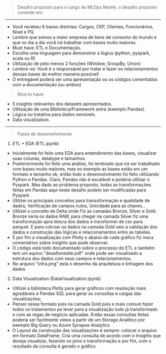 >Desafio proposto para o cargo de MLOps Nestlé, o desafio proposto consiste em:
---------------------------------------------------------------------------------------------------------------------------------------------------------------------------------------------------
- Você recebeu 6 bases distintas: Cargos, CEP, Clientes, Funcionários, Nível e PQ
- Lembre que somos a maior empresa de bens de consumo do mundo e que no dia a dia você irá trabalhar com bases muito maiores.
- Must have: ETL e Documentação. 
- Escolha uma linguagem para demonstrar a lógica (python, pyspark, scala ou R)
- Utilização de pelo menos 2 funções (Window, GroupBy, Union)
- Lembre-se: Você é o responsável por tratar e fazer os relacionamentos dessas bases da melhor maneira possível!
- O entregável poderá ser uma apresentação ou os códigos comentados com a documentação (ou ambos)

>Nice to have:
- 5 insights relevantes dos datasets apresentados. 
- Utilização de uma Biblioteca/Framework extra (exemplo Pandas).
- Lógica ou tratativa para dados sensíveis.
- Data visualization.
---------------------------------------------------------------------------------------------------------------------------------------------------------------------------------------------------

> Fases de desenvolvimento
1) ETL + EDA (ETL.ipynb)
  - Inicialmente foi feito uma EDA para entendimento das bases, visualizar suas colunas, datatype e tamanhos.
  - Posteriormente foi feito uma análise, foi lembrado que irá ser trabalhado com bases muito maiores, mas no exemplo as bases estão em um formato e tamanho ok, então todo o desenvolvimento foi feito utilizando Python e Pandas. Claro, Pandas não é escalável e poderia utilizar o Pyspark. Mas dado ao problema proposto, todas as transformações feitas em Pandas aqui neste desafio podem ser modificadas para Pyspark.
  - Utilizei os principais conceitos para transoformação e qualidade de dados, Verificação de campos nulos, Unicidade para as chaves...
  - Utilizei o conceito de Delta onde Fiz as camadas Bronze, Silver e Gold. Bronze seria os dados RAW, para chegar na camada Silver fiz uma transformação apra leitura dos dados e transformei de csv para parquet. E para colcoar os dados na camada Gold veio a validação dos dados e construção das lógicas e relacionamentos entre as tabelas. 
  - E por fim a visualização com Plotly e abaixo de cada gráfico fiz meus comentários sobre insights que pude observar.
  - O código está todo documentado sobre o processo do ETL e também tem um aquivo "desafionestle.pdf" onde pode ser visualisado a estrutura dos dados com seus campos e relacionamentos.
  - No arquivo "infra.png" está o desenho da arquitetura e linhagem dos dados

2) Data Visualization (DataVisualization.ipynb)
  - Utilizei a biblioteca Plotly para gerar gráficos com resolução mais agradáveis e Pandas SQL para gerar as consultas e cargas das visualizações;
  - Pensei nesse formato pois na camada Gold pois e mais comum fazer todos os tratamentos pe levar para a visualização tudo já transformado e com as regas de negócio aplicadas. Então essas consultas feitas poderia ser facilmente views a partir de um Storage Analítico por exemplo Big Query ou Azure Synapse Analytics
  - O Layout da construção das visualizações é sempre: colocar o arquivo em formato DataFrame, Cria uma consulta de acordo com o Insights que deseja visualizar, fazendo os joins e transformação e por fim, com o resultado da consulta é gerado o gráfico.